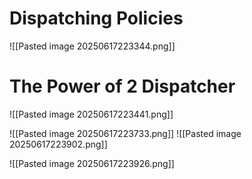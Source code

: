 # Dispatching Policies
![[Pasted image 20250617223344.png]]

# The Power of 2 Dispatcher

![[Pasted image 20250617223441.png]]

![[Pasted image 20250617223733.png]]
![[Pasted image 20250617223902.png]]

![[Pasted image 20250617223926.png]]

